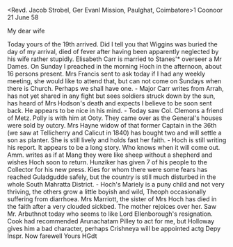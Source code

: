 <Revd. Jacob Strobel, Ger Evanl Mission, Paulghat, Coimbatore>1 
 Coonoor 21 June 58

My dear wife

Today yours of the 19th arrived. Did I tell you that Wiggins was buried the day of my arrival, died of fever after having been apparently neglected by his wife rather stupidly. Elisabeth Carr is married to Stanes'* overseer a Mr Dames. On Sunday I preached in the morning Hoch in the afternoon, about 16 persons present. Mrs Francis sent to ask today if I had any weekly meeting, she would like to attend that, but can not come on Sundays when there is Church. Perhaps we shall have one. - Major Carr writes from Arrah, has not yet shared in any fight but sees soldiers struck down by the sun, has heard of Mrs Hodson's death and expects I believe to be soon sent back. He appears to be nice in his mind. - Today saw Col. Clemons a friend of Metz. Polly is with him at Ooty. They came over as the General's houses were sold by outcry. Mrs Hayne widow of that former Captain in the 36th (we saw at Tellicherry and Calicut in 1840) has bought two and will settle a son as planter. She is still lively and holds fast her faith. - Hoch is still writing his report. It appears to be a long story. Who knows when it will come out. Amm. writes as if at Mang they were like sheep without a shepherd and wishes Hoch soon to return. Hunziker has given 7 of his people to the Collector for his new press. Kies for whom there were some fears has reached Guladgudde safely, but the country is still much disturbed in the whole South Mahratta District. - Hoch's Mariely is a puny child and not very thriving, the others grow a little boyish and wild, Theoph occasionally suffering from diarrhoea. Mrs Marriott, the sister of Mrs Hoch has died in the faith after a very clouded sickbed. The mother rejoices over her. Saw Mr. Arbuthnot today who seems to like Lord Ellenborough's resignation. Cook had recommended Arunachatam Pilley to act for me, but Holloway gives him a bad character, perhaps Crishneya will be appointed actg Depy Inspr. 
Now farewell
 Yours HGdt

